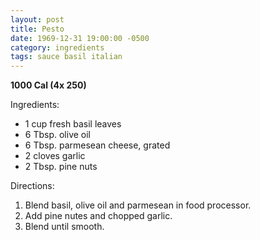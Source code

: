 ```yaml
---
layout: post
title: Pesto
date: 1969-12-31 19:00:00 -0500
category: ingredients
tags: sauce basil italian
---
```

<b>1000 Cal (4x 250)</b>
<p>Ingredients:</p><ul>
<li>1 cup	fresh basil leaves</li>
<li>6 Tbsp.	olive oil</li>
<li>6 Tbsp.	parmesean cheese, grated</li>
<li>2 cloves	garlic</li>
<li>2 Tbsp.	pine nuts</li>
</ul>
<p>Directions:</p>
<ol>
<li>Blend basil, olive oil and parmesean in food processor.</li>
<li>Add pine nutes and chopped garlic.</li>
<li>Blend until smooth.</li>
</ol>
